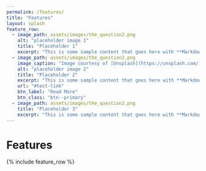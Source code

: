 ```yaml
---
permalink: /features/
title: "Features"
layout: splash
feature_row:
  - image_path: assets/images/the_question2.png
    alt: "placeholder image 1"
    title: "Placeholder 1"
    excerpt: "This is some sample content that goes here with **Markdown** formatting."
  - image_path: assets/images/the_question2.png
    image_caption: "Image courtesy of [Unsplash](https://unsplash.com/)"
    alt: "placeholder image 2"
    title: "Placeholder 2"
    excerpt: "This is some sample content that goes here with **Markdown** formatting."
    url: "#test-link"
    btn_label: "Read More"
    btn_class: "btn--primary"
  - image_path: assets/images/the_question2.png
    title: "Placeholder 3"
    excerpt: "This is some sample content that goes here with **Markdown** formatting."
---
```


# Features

{% include feature_row %}
